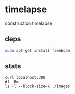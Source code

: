 # timelapse

construction timelapse

## deps

```bash
sudo apt-get install fswebcam
```


## stats

```
curl localhost:300
df -Bm
ls -l --block-size=k ./images

```
